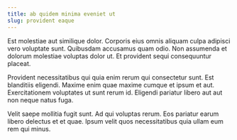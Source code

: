 ```yaml
---
title: ab quidem minima eveniet ut
slug: provident eaque
---
```


Est molestiae aut similique dolor. Corporis eius omnis aliquam culpa adipisci vero voluptate sunt. Quibusdam accusamus quam odio. Non assumenda et dolorum molestiae voluptas dolor ut. Et provident sequi consequuntur placeat.

Provident necessitatibus qui quia enim rerum qui consectetur sunt. Est blanditiis eligendi. Maxime enim quae maxime cumque et ipsum et aut. Exercitationem voluptates ut sunt rerum id. Eligendi pariatur libero aut aut non neque natus fuga.

Velit saepe mollitia fugit sunt. Ad qui voluptas rerum. Eos pariatur earum libero delectus et et quae. Ipsum velit quos necessitatibus quia ullam eum rem qui minus.
